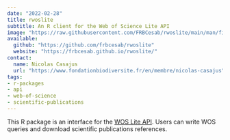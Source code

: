 ```yaml
---
date: "2022-02-28"
title: rwoslite
subtitle: An R client for the Web of Science Lite API
image: "https://raw.githubusercontent.com/FRBCesab/rwoslite/main/man/figures/hexsticker.png"
available:
  github: "https://github.com/frbcesab/rwoslite"
  website: "https://frbcesab.github.io/rwoslite/"
contact:
  name: Nicolas Casajus
  url: "https://www.fondationbiodiversite.fr/en/membre/nicolas-casajus"
tags:
- r-packages
- api
- web-of-science
- scientific-publications
---
```


This R package is an interface for the [WOS Lite API](https://developer.clarivate.com/apis/woslite). Users can write WOS queries and download scientific publications references.
